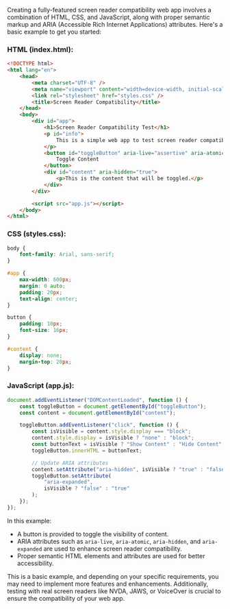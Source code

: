 Creating a fully-featured screen reader compatibility web app involves a combination of HTML, CSS, and JavaScript, along with proper semantic markup and ARIA (Accessible Rich Internet Applications) attributes. Here's a basic example to get you started:

### HTML (index.html):

```html
<!DOCTYPE html>
<html lang="en">
    <head>
        <meta charset="UTF-8" />
        <meta name="viewport" content="width=device-width, initial-scale=1.0" />
        <link rel="stylesheet" href="styles.css" />
        <title>Screen Reader Compatibility</title>
    </head>
    <body>
        <div id="app">
            <h1>Screen Reader Compatibility Test</h1>
            <p id="info">
                This is a simple web app to test screen reader compatibility.
            </p>
            <button id="toggleButton" aria-live="assertive" aria-atomic="true">
                Toggle Content
            </button>
            <div id="content" aria-hidden="true">
                <p>This is the content that will be toggled.</p>
            </div>
        </div>

        <script src="app.js"></script>
    </body>
</html>
```

### CSS (styles.css):

```css
body {
    font-family: Arial, sans-serif;
}

#app {
    max-width: 600px;
    margin: 0 auto;
    padding: 20px;
    text-align: center;
}

button {
    padding: 10px;
    font-size: 16px;
}

#content {
    display: none;
    margin-top: 20px;
}
```

### JavaScript (app.js):

```javascript
document.addEventListener("DOMContentLoaded", function () {
    const toggleButton = document.getElementById("toggleButton");
    const content = document.getElementById("content");

    toggleButton.addEventListener("click", function () {
        const isVisible = content.style.display === "block";
        content.style.display = isVisible ? "none" : "block";
        const buttonText = isVisible ? "Show Content" : "Hide Content";
        toggleButton.innerHTML = buttonText;

        // Update ARIA attributes
        content.setAttribute("aria-hidden", isVisible ? "true" : "false");
        toggleButton.setAttribute(
            "aria-expanded",
            isVisible ? "false" : "true"
        );
    });
});
```

In this example:

-   A button is provided to toggle the visibility of content.
-   ARIA attributes such as `aria-live`, `aria-atomic`, `aria-hidden`, and `aria-expanded` are used to enhance screen reader compatibility.
-   Proper semantic HTML elements and attributes are used for better accessibility.

This is a basic example, and depending on your specific requirements, you may need to implement more features and enhancements. Additionally, testing with real screen readers like NVDA, JAWS, or VoiceOver is crucial to ensure the compatibility of your web app.
